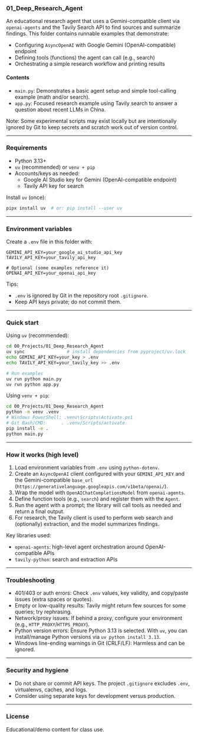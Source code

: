 ### 01_Deep_Research_Agent

An educational research agent that uses a Gemini-compatible client via `openai-agents` and the Tavily Search API to find sources and summarize findings. This folder contains runnable examples that demonstrate:

- Configuring `AsyncOpenAI` with Google Gemini (OpenAI-compatible) endpoint
- Defining tools (functions) the agent can call (e.g., search)
- Orchestrating a simple research workflow and printing results

#### Contents
- `main.py`: Demonstrates a basic agent setup and simple tool-calling example (math and/or search).
- `app.py`: Focused research example using Tavily search to answer a question about recent LLMs in China.

Note: Some experimental scripts may exist locally but are intentionally ignored by Git to keep secrets and scratch work out of version control.

---

### Requirements
- Python 3.13+
- `uv` (recommended) or `venv + pip`
- Accounts/keys as needed:
  - Google AI Studio key for Gemini (OpenAI-compatible endpoint)
  - Tavily API key for search

Install `uv` (once):
```bash
pipx install uv  # or: pip install --user uv
```

---

### Environment variables
Create a `.env` file in this folder with:
```dotenv
GEMINI_API_KEY=your_google_ai_studio_api_key
TAVILY_API_KEY=your_tavily_api_key

# Optional (some examples reference it)
OPENAI_API_KEY=your_openai_api_key
```

Tips:
- `.env` is ignored by Git in the repository root `.gitignore`.
- Keep API keys private; do not commit them.

---

### Quick start

Using `uv` (recommended):
```bash
cd 00_Projects/01_Deep_Research_Agent
uv sync                # install dependencies from pyproject/uv.lock
echo GEMINI_API_KEY=your_key > .env
echo TAVILY_API_KEY=your_tavily_key >> .env

# Run examples
uv run python main.py
uv run python app.py
```

Using `venv + pip`:
```bash
cd 00_Projects/01_Deep_Research_Agent
python -m venv .venv
# Windows PowerShell: .venv\Scripts\Activate.ps1
# Git Bash/CMD:      . .venv/Scripts/activate
pip install -e .
python main.py
```

---

### How it works (high level)
1. Load environment variables from `.env` using `python-dotenv`.
2. Create an `AsyncOpenAI` client configured with your `GEMINI_API_KEY` and the Gemini-compatible `base_url` (`https://generativelanguage.googleapis.com/v1beta/openai/`).
3. Wrap the model with `OpenAIChatCompletionsModel` from `openai-agents`.
4. Define function tools (e.g., `search`) and register them with the `Agent`.
5. Run the agent with a prompt; the library will call tools as needed and return a final output.
6. For research, the Tavily client is used to perform web search and (optionally) extraction, and the model summarizes findings.

Key libraries used:
- `openai-agents`: high-level agent orchestration around OpenAI-compatible APIs
- `tavily-python`: search and extraction APIs

---

### Troubleshooting
- 401/403 or auth errors: Check `.env` values, key validity, and copy/paste issues (extra spaces or quotes).
- Empty or low-quality results: Tavily might return few sources for some queries; try rephrasing.
- Network/proxy issues: If behind a proxy, configure your environment (e.g., `HTTP_PROXY`/`HTTPS_PROXY`).
- Python version errors: Ensure Python 3.13 is selected. With `uv`, you can install/manage Python versions via `uv python install 3.13`.
- Windows line-ending warnings in Git (CRLF/LF): Harmless and can be ignored.

---

### Security and hygiene
- Do not share or commit API keys. The project `.gitignore` excludes `.env`, virtualenvs, caches, and logs.
- Consider using separate keys for development versus production.

---

### License
Educational/demo content for class use.


